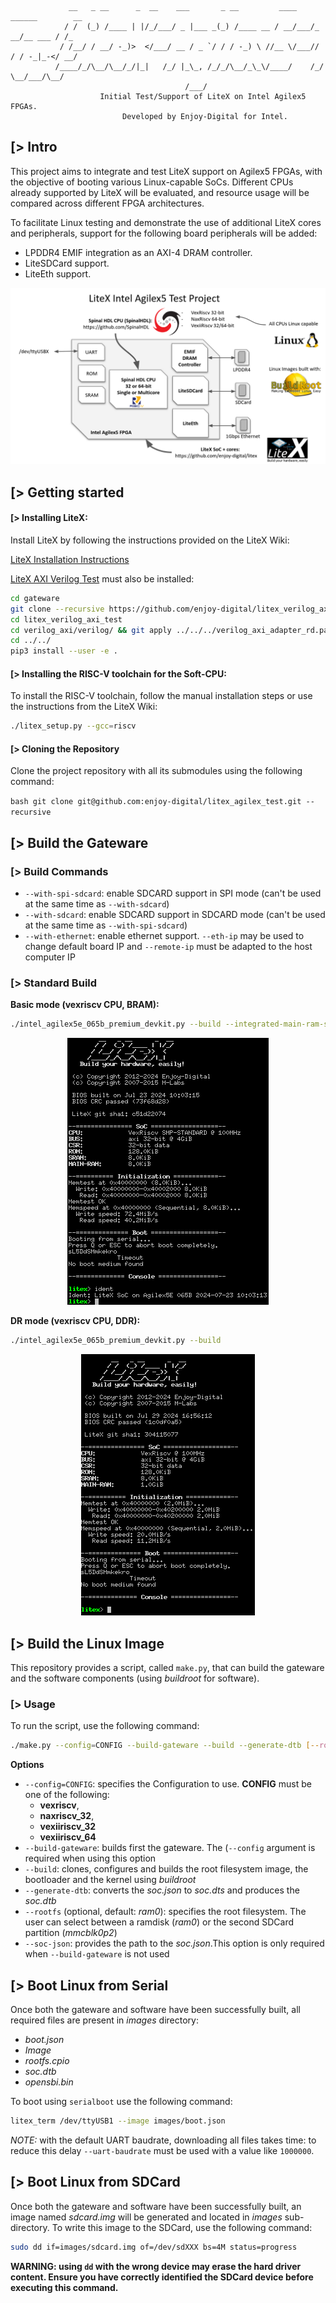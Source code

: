                  __   _ __      _  __    ___       _ __         ____    ______        __
                / /  (_) /____ | |/_/___/ _ |___ _(_) /____ __ / __/___/_  __/__ ___ / /_
               / /__/ / __/ -_)>  </___/ __ / _ `/ / / -_) \ //__ \/___// / / -_|_-</ __/
              /____/_/\__/\__/_/|_|   /_/ |_\_, /_/_/\__/_\_\/____/    /_/  \__/___/\__/
                                           /___/
                        Initial Test/Support of LiteX on Intel Agilex5 FPGAs.
                             Developed by Enjoy-Digital for Intel.

[> Intro
--------

This project aims to integrate and test LiteX support on Agilex5 FPGAs, with the objective of
booting various Linux-capable SoCs. Different CPUs already supported by LiteX will be evaluated,
and resource usage will be compared across different FPGA architectures.

To facilitate Linux testing and demonstrate the use of additional LiteX cores and peripherals,
support for the following board peripherals will be added:
- LPDDR4 EMIF integration as an AXI-4 DRAM controller.
- LiteSDCard support.
- LiteEth support.

<p align="center"><img src="doc/architecture.png"></p>

[> Getting started
------------------

#### [> Installing LiteX:

Install LiteX by following the instructions provided on the LiteX Wiki:

[LiteX Installation Instructions](https://github.com/enjoy-digital/litex/wiki/Installation)

[LiteX AXI Verilog Test](https://github.com/enjoy-digital/litex_verilog_axi_test) must also be installed:

```bash
cd gateware
git clone --recursive https://github.com/enjoy-digital/litex_verilog_axi_test
cd litex_verilog_axi_test
cd verilog_axi/verilog/ && git apply ../../../verilog_axi_adapter_rd.patch
cd ../../
pip3 install --user -e .
```

#### [> Installing the RISC-V toolchain for the Soft-CPU:

To install the RISC-V toolchain, follow the manual installation steps or use the instructions from
the LiteX Wiki:

```bash
./litex_setup.py --gcc=riscv
```

#### [> Cloning the Repository

Clone the project repository with all its submodules using the following command:

```bash git clone git@github.com:enjoy-digital/litex_agilex_test.git --recursive ```


[> Build the Gateware
---------------------

### [> Build Commands

- `--with-spi-sdcard`: enable SDCARD support in SPI mode (can't be used at the same time as `--with-sdcard`)
- `--with-sdcard`: enable SDCARD support in SDCARD mode (can't be used at the same time as `--with-spi-sdcard`)
- `--with-ethernet`: enable ethernet support. `--eth-ip` may be used to change default board IP and `--remote-ip` must be
  adapted to the host computer IP

### [> Standard Build

**Basic mode (vexriscv CPU, BRAM):**

```bash
./intel_agilex5e_065b_premium_devkit.py --build --integrated-main-ram-size=1024
```

<p align="center"><img src="doc/litex_bios_main_ram_bram.png"></p>

**DR mode (vexriscv CPU, DDR):**

```bash
./intel_agilex5e_065b_premium_devkit.py --build
```

<p align="center"><img src="doc/litex_bios_main_ram_lpddr.png"></p>

[> Build the Linux Image
------------------------

This repository provides a script, called `make.py`, that can build the gateware and the software components (using *buildroot* for software).

### [> Usage

To run the script, use the following command:
```bash
./make.py --config=CONFIG --build-gateware --build --generate-dtb [--rootfs=xxxx] [--soc-json=somewhere/soc.json]
```

**Options**

- `--config=CONFIG`: specifies the Configuration to use. **CONFIG** must be one of the following:
  - **vexriscv**,
  - **naxriscv_32**,
  - **vexiiriscv_32**
  - **vexiiriscv_64**
- `--build-gateware`: builds first the gateware. The (`--config` argument is required when using this option
- `--build`: clones, configures and builds the root filesystem image, the bootloader and the kernel using *buildroot*
- `--generate-dtb`: converts the *soc.json* to *soc.dts* and produces the *soc.dtb*
- `--rootfs` (optional, default: *ram0*): specifies the root filesystem. The user can select between a ramdisk (*ram0*) or the second SDCard partition (*mmcblk0p2*)
- `--soc-json`: provides the path to the *soc.json*.This option is only required when `--build-gateware` is not used

[> Boot Linux from Serial
-------------------------

Once both the gateware and software have been successfully built, all required files are present in *images* directory:
- *boot.json*
- *Image*
- *rootfs.cpio*
- *soc.dtb*
- *opensbi.bin*

To boot using `serialboot` use the following command:
```bash
litex_term /dev/ttyUSB1 --image images/boot.json
```

*NOTE:* with the default UART baudrate, downloading all files takes time: to reduce this delay `--uart-baudrate` must be
used with a value like `1000000`.

[> Boot Linux from SDCard
-------------------------

Once both the gateware and software have been successfully built, an image named *sdcard.img* will be generated and
located in *images* sub-directory. To write this image to the SDCard, use the following command:

 ```bash
 sudo dd if=images/sdcard.img of=/dev/sdXXX bs=4M status=progress
 ```

 **WARNING: using `dd` with the wrong device may erase the hard driver content. Ensure you have correctly identified the SDCard device before executing this command.**